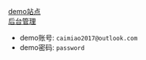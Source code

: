 <a href="http://desolate-coast-91118.herokuapp.com" target="_blank">demo站点</a>
<br>
<a href="http://desolate-coast-91118.herokuapp.com/admin" target="_blank">后台管理</a>
* demo账号: `caimiao2017@outlook.com`
* demo密码: `password`